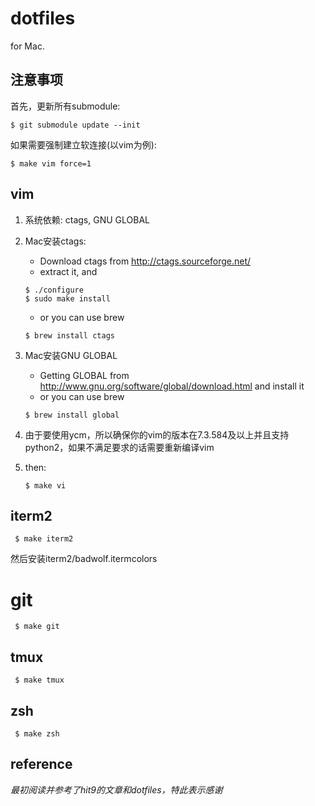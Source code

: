 # dotfiles

for Mac.

## 注意事项

首先，更新所有submodule:

    $ git submodule update --init

如果需要强制建立软连接(以vim为例):

    $ make vim force=1

## vim

1. 系统依赖: ctags, GNU GLOBAL

2. Mac安装ctags:

    * Download ctags from <http://ctags.sourceforge.net/>
    * extract it, and

    ```
    $ ./configure
    $ sudo make install
    ```

    * or you can use brew

    ```
    $ brew install ctags
    ```

3. Mac安装GNU GLOBAL

    * Getting GLOBAL from <http://www.gnu.org/software/global/download.html> and install it
    * or you can use brew

    ```
    $ brew install global
    ```

4. 由于要使用ycm，所以确保你的vim的版本在7.3.584及以上并且支持python2，如果不满足要求的话需要重新编译vim

4. then:

    ```
    $ make vi
    ```

## iterm2

     $ make iterm2

然后安装iterm2/badwolf.itermcolors

# git

     $ make git

## tmux

     $ make tmux

## zsh

     $ make zsh

## reference

*最初阅读并参考了hit9的文章和dotfiles，特此表示感谢*

